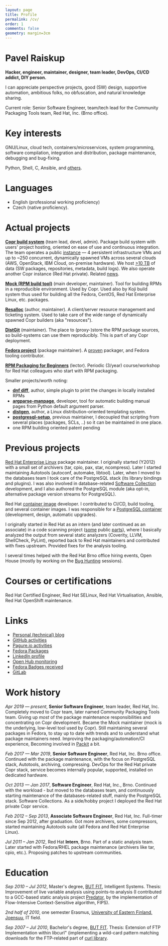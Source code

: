 ```yaml
---
layout: page
title: Profile
permalink: /cv/
order: 1
comments: false
geometry: margin=3cm
---
```


# Pavel Raiskup

**Hacker, engineer, maintainer, designer, team leader, DevOps, CI/CD addict, DIY
person.**

I can appreciate perspective projects, good (SW) design, supportive automation,
ambitious folks, no obfuscation, and natural knowledge sharing.

Current role: Senior Software Engineer, team/tech lead for the Community
Packaging Tools team, Red Hat, Inc. (Brno office).


# Key interests

GNU/Linux, cloud tech, containers/microservices, system programming, software
compilation, integration and distribution, package maintenance, debugging and
bug-fixing.

Python, Shell, C, Ansible, and [others][languages].


# Languages

* English (professional working proficiency)
* Czech (native proficiency).


# Actual projects

**[Copr build system][copr]** (team lead, devel, admin).  Package build system
with users' project hosting, oriented on ease of use and continuous integration.
The team operates a public [instance][Fedora Copr] — 4 persistent
infrastructure VMs and up to ~250 concurrent, dynamically spawned VMs across
several clouds (AWS, OpenStack, IBM Cloud, on-premise hardware).  We host [>10
TB][stats] of data (SW packages, repositories, metadata, build logs).  We also
operate another Copr instance (Red Hat private).  Related [news][release-notes].

**[Mock (RPM build tool)][mock]** (main developer, maintainer).  Tool for
building RPMs in a reproducible environment.  Used by Copr.  Used also by
Koji build system thus used for building all the Fedora, CentOS, Red Hat
Enterprise Linux, etc. packages.

**[Resalloc][resalloc]** (author, maintainer).  A client/server resource
management and ticketing system.  Used to take care of the wide range of
dynamically spawned Copr builders (aka "resources").

**[DistGit][distgit]** (maintainer).  The place to (proxy-)store the RPM package
sources, so build-systems can use them reproducibly.  This is part of any Copr
deployment.

**[Fedora project][packages]** (package maintainer).  A [proven][proven]
packager, and Fedora tooling contributor.

**[RPM Packaging for Beginners][pkgworkshop]** (lector).  Periodic (3/year)
course/workshop for Red Hat colleagues who start with RPM packaging.

Smaller projects/worth noting:

- [**dnf diff**][dnf-plugin-diff], author, simple plugin to print the changes in
  locally installed RPMs
- [**argparse-manpage**][argparse-manpage], developer, tool for automatic
  building manual pages from Python default argument parser.
- [**distgen**][distgen], author, a Linux distribution-oriented templating system.
- [**postgresql-setup**][pgsetup], previous maintainer, I decoupled that
  scripting from several places (packages, SCLs, ..) so it can be maintained in
  one place.
- one RPM building oriented patent pending

# Previous projects

[Red Hat Enterprise Linux][rhel] package maintainer.  I originally started
(Y2012) with a small set of archivers (tar, cpio, pax, star, ncompress).  Later
I started maintaining Autotools (autoconf, automake, libtool).  Later, when
I moved to the databases team I took care of the PostgreSQL stack (its library
bindings and plugins).  I was also involved in database-related [Software
Collection][scls] development, and I also authored the PostgreSQL module (aka
opt-in, alternative package version streams for PostgreSQL).

Red Hat [container image][sclimages] developer.  I contributed to CI/CD, build
tooling, and several container images.  I was responsible for a [PostgreSQL
container][postgresql-container] (development, design, automatic upgrades).

I originally started in Red Hat as an intern (and later continued as an associate)
in a code scanning project ([some][csdiff] public [parts][csmock]), where I
basically analyzed the output from several static analyzers (Coverity, LLVM,
ShellCheck, PyLint), reported back to Red Hat maintainers and contributed with
fixes upstream.  Provided fixes for the analysis tooling.

I several times helped with the Red Hat Brno office hiring events, Open House
(mostly by working on the [Bug Hunting][bughunting] sessions).

# Courses or certifications

Red Hat Certified Engineer, Red Hat SELinux, Red Hat Virtualisation, Ansible,
Red Hat OpenShift maintenance.

# Links

* [Personal (technical) blog](https://pavel.raiskup.cz/blog/)
* [GitHub activities](https://github.com/praiskup)
* [Pagure.io activities](https://pagure.io/user/praiskup)
* [Fedora Packages](https://src.fedoraproject.org/user/praiskup)
* [LinkedIn profile](https://www.linkedin.com/in/pavel-raiskup)
* [Open Hub monitoring](https://www.openhub.net/accounts/praiskup)
* [Fedora Badges received](https://badges.fedoraproject.org/user/praiskup)
* [GitLab](https://gitlab.com/praiskup)


# Work history

*Apr 2019 — present*, **Senior Software Engineer**, team leader, Red Hat, Inc.
Completely moved to Copr team, later named Community Packaging Tools team.
Giving up *most* of the package maintenance responsibilities and concentrating on
Copr development.  Became the Mock maintainer (mock is the underlying, low-level
tool used by Copr).  Still maintaining several packages in Fedora, to stay up to
date with trends and to understand what package maintainers need.  Improving the
packaging/automation/CI experience,  Becoming involved in [Packit][packit] a bit.

*Feb 2017 — Mar 2019*, **Senior Software Engineer**, Red Hat, Inc. Brno office.
Continued with the package maintenance, with the focus on PostgreSQL stack,
Autotools, archiving, compressing.  DevOps for the Red Hat private Copr stack,
service becomes internally popular, supported, installed on dedicated hardware.

*Oct 2013 — Jan 2017*, **Software Engineer**, Red Hat, Inc., Brno.  Continued
with the workload - but moved to the databases team, and continuously starting
maintenance of the databases-related stuff, mainly the PostgreSQL stack.
Software Collections.  As a side/hobby project I deployed the Red Hat private
Copr service.

*Feb 2012 – Sep 2013*, **Associate Software Engineer**, Red Hat, Inc.
Full-timer since Sep 2012, after graduation.  Got more archivers, some
compressors, started maintaining Autotools suite (all Fedora and Red Hat
Enterprise Linux).

*Jul 2011 – Jan 2012*, Red Hat **Intern**, Brno.  Part of a static analysis
team.  Later started with Fedora/RHEL package maintenance (archivers like tar,
cpio, etc.).  Proposing patches to upstream communities.


Education
=========

*Sep 2010 – Jul 2012*, Master's degree, [BUT FIT][BUT FIT], Intelligent
Systems.  Thesis: Improvement of live variable analysis using points-to analysis
(I contributed to a GCC-based static analysis project [Predator][Predator], by
the implementation of Flow-Intensive Context-Sensitive algorithm, FIPS).

*2nd half of 2010*, one semester Erasmus, [University of Eastern Finland,
Joensuu][uef], IT field.

*Sep 2007 – Jul 2010*, Bachelor's degree, [BUT FIT][BUT FIT].  Thesis: Extension
of FTP Implementation within libcurl" (implementing a wild-card pattern matching
downloads for the FTP-related part of [curl library][curl].

[BUT FIT]: https://www.fit.vut.cz/.en
[Predator]: https://github.com/kdudka/predator
[uef]: https://www.uef.fi/en
[languages]: https://www.openhub.net/accounts/praiskup/languages
[copr]: https://pagure.io/copr/copr/
[Fedora Copr]: https://copr.fedorainfracloud.org/
[stats]: https://copr-be.cloud.fedoraproject.org/stats/index.html
[mock]: https://github.com/rpm-software-management/mock
[resalloc]: https://github.com/praiskup/resalloc
[distgit]: https://github.com/release-engineering/dist-git
[packages]: https://src.fedoraproject.org/user/praiskup/projects
[proven]: https://docs.fedoraproject.org/en-US/fesco/Provenpackager_policy/
[dnf-plugin-diff]: https://github.com/praiskup/dnf-plugin-diff
[argparse-manpage]: https://github.com/praiskup/argparse-manpage
[rhel]: https://www.redhat.com/en/technologies/linux-platforms/enterprise-linux
[postgresql-container]: https://github.com/sclorg/postgresql-container
[scls]: https://developers.redhat.com/products/softwarecollections/overview
[pkgworkshop]: https://praiskup.fedorapeople.org/courses/packaging/
[sclimages]: https://github.com/sclorg
[csdiff]: https://github.com/csutils/csdiff
[csmock]: https://github.com/csutils/csmock
[bughunting]: https://gitlab.com/bughunting/bughunting
[curl]: https://curl.se/
[packit]: https://packit.dev/
[distgen]: https://github.com/devexp-db/distgen
[pgsetup]: https://github.com/devexp-db/postgresql-setup
[release-notes]: https://docs.pagure.org/copr.copr/release_notes.html

